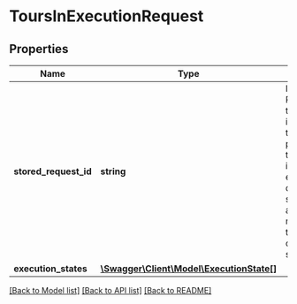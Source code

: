 # ToursInExecutionRequest

## Properties
Name | Type | Description | Notes
------------ | ------------- | ------------- | -------------
**stored_request_id** | **string** | ID of the stored PlanToursRequest that contains all information about the tours as input plan. Currently, the list of break intervals must be empty for all drivers in the stored request and no driver may have more than one driver operating interval specified. | 
**execution_states** | [**\Swagger\Client\Model\ExecutionState[]**](ExecutionState.md) |  | [optional] 

[[Back to Model list]](../../README.md#documentation-for-models) [[Back to API list]](../../README.md#documentation-for-api-endpoints) [[Back to README]](../../README.md)

